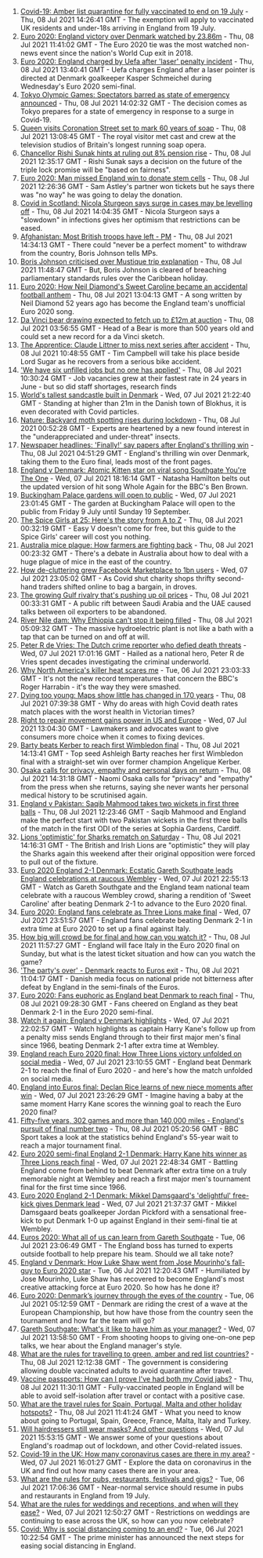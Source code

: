 1. [Covid-19: Amber list quarantine for fully vaccinated to end on 19 July](https://www.bbc.co.uk/news/uk-57763173) - Thu, 08 Jul 2021 14:26:41 GMT - The exemption will apply to vaccinated UK residents and under-18s arriving in England from 19 July.
2. [Euro 2020: England victory over Denmark watched by 23.86m](https://www.bbc.co.uk/news/entertainment-arts-57763355) - Thu, 08 Jul 2021 11:41:02 GMT - The Euro 2020 tie was the most watched non-news event since the nation's World Cup exit in 2018.
3. [Euro 2020: England charged by Uefa after 'laser' penalty incident](https://www.bbc.co.uk/sport/football/57763001) - Thu, 08 Jul 2021 13:40:41 GMT - Uefa charges England after a laser pointer is directed at Denmark goalkeeper Kasper Schmeichel during Wednesday's Euro 2020 semi-final.
4. [Tokyo Olympic Games: Spectators barred as state of emergency announced](https://www.bbc.co.uk/news/world-asia-57760883) - Thu, 08 Jul 2021 14:02:32 GMT - The decision comes as Tokyo prepares for a state of emergency in response to a surge in Covid-19.
5. [Queen visits Coronation Street set to mark 60 years of soap](https://www.bbc.co.uk/news/uk-england-manchester-57764192) - Thu, 08 Jul 2021 13:08:45 GMT - The royal visitor met cast and crew at the television studios of Britain's longest running soap opera.
6. [Chancellor Rishi Sunak hints at ruling out 8% pension rise](https://www.bbc.co.uk/news/business-57762787) - Thu, 08 Jul 2021 12:35:17 GMT - Rishi Sunak says a decision on the future of the triple lock promise will be "based on fairness".
7. [Euro 2020: Man missed England win to donate stem cells](https://www.bbc.co.uk/news/uk-england-birmingham-57763362) - Thu, 08 Jul 2021 12:26:36 GMT - Sam Astley's partner won tickets but he says there was "no way" he was going to delay the donation.
8. [Covid in Scotland: Nicola Sturgeon says surge in cases may be levelling off](https://www.bbc.co.uk/news/uk-scotland-scotland-politics-57764863) - Thu, 08 Jul 2021 14:04:35 GMT - Nicola Sturgeon says a "slowdown" in infections gives her optimism that restrictions can be eased.
9. [Afghanistan: Most British troops have left - PM](https://www.bbc.co.uk/news/uk-57746335) - Thu, 08 Jul 2021 14:34:13 GMT - There could "never be a perfect moment" to withdraw from the country, Boris Johnson tells MPs.
10. [Boris Johnson criticised over Mustique trip explanation](https://www.bbc.co.uk/news/uk-politics-57761943) - Thu, 08 Jul 2021 11:48:47 GMT - But, Boris Johnson is cleared of breaching parliamentary standards rules over the Caribbean holiday.
11. [Euro 2020: How Neil Diamond's Sweet Caroline became an accidental football anthem](https://www.bbc.co.uk/news/entertainment-arts-57761227) - Thu, 08 Jul 2021 13:04:13 GMT - A song written by Neil Diamond 52 years ago has become the England team's unofficial Euro 2020 song.
12. [Da Vinci bear drawing expected to fetch up to £12m at auction](https://www.bbc.co.uk/news/world-europe-57735318) - Thu, 08 Jul 2021 03:56:55 GMT - Head of a Bear is more than 500 years old and could set a new record for a da Vinci sketch.
13. [The Apprentice: Claude Littner to miss next series after accident](https://www.bbc.co.uk/news/entertainment-arts-57761478) - Thu, 08 Jul 2021 10:48:55 GMT - Tim Campbell will take his place beside Lord Sugar as he recovers from a serious bike accident.
14. ['We have six unfilled jobs but no one has applied'](https://www.bbc.co.uk/news/business-57746626) - Thu, 08 Jul 2021 10:30:24 GMT - Job vacancies grew at their fastest rate in 24 years in June - but so did staff shortages, research finds
15. [World's tallest sandcastle built in Denmark](https://www.bbc.co.uk/news/world-europe-57757530) - Wed, 07 Jul 2021 21:22:40 GMT - Standing at higher than 21m in the Danish town of Blokhus, it is even decorated with Covid particles.
16. [Nature: Backyard moth spotting rises during lockdown](https://www.bbc.co.uk/news/science-environment-57742701) - Thu, 08 Jul 2021 00:52:28 GMT - Experts are heartened by a new found interest in the "underappreciated and under-threat" insects.
17. [Newspaper headlines: 'Finally!' say papers after England's thrilling win](https://www.bbc.co.uk/news/blogs-the-papers-57758220) - Thu, 08 Jul 2021 04:51:29 GMT - England's thrilling win over Denmark, taking them to the Euro final, leads most of the front pages.
18. [England v Denmark: Atomic Kitten star on viral song Southgate You're The One](https://www.bbc.co.uk/news/uk-57757529) - Wed, 07 Jul 2021 18:16:14 GMT - Natasha Hamilton belts out the updated version of hit song Whole Again for the BBC's Ben Brown.
19. [Buckingham Palace gardens will open to public](https://www.bbc.co.uk/news/uk-57688738) - Wed, 07 Jul 2021 23:01:45 GMT - The garden at Buckingham Palace will open to the public from Friday 9 July until Sunday 19 September.
20. [The Spice Girls at 25: Here's the story from A to Z](https://www.bbc.co.uk/news/entertainment-arts-57734073) - Thu, 08 Jul 2021 00:32:19 GMT - Easy V doesn't come for free, but this guide to the Spice Girls' career will cost you nothing.
21. [Australia mice plague: How farmers are fighting back](https://www.bbc.co.uk/news/world-australia-57698822) - Thu, 08 Jul 2021 00:23:32 GMT - There's a debate in Australia about how to deal with a huge plague of mice in the east of the country.
22. [How de-cluttering grew Facebook Marketplace to 1bn users](https://www.bbc.co.uk/news/business-57733724) - Wed, 07 Jul 2021 23:05:02 GMT - As Covid shut charity shops thrifty second-hand traders shifted online to bag a bargain, in droves.
23. [The growing Gulf rivalry that's pushing up oil prices](https://www.bbc.co.uk/news/world-middle-east-57753667) - Thu, 08 Jul 2021 00:33:31 GMT - A public rift between Saudi Arabia and the UAE caused talks between oil exporters to be abandoned.
24. [River Nile dam: Why Ethiopia can't stop it being filled](https://www.bbc.co.uk/news/world-africa-53432948) - Thu, 08 Jul 2021 05:09:32 GMT - The massive hydroelectric plant is not like a bath with a tap that can be turned on and off at will.
25. [Peter R de Vries: The Dutch crime reporter who defied death threats](https://www.bbc.co.uk/news/world-europe-57753547) - Wed, 07 Jul 2021 17:01:16 GMT - Hailed as a national hero, Peter R de Vries spent decades investigating the criminal underworld.
26. [Why North America's killer heat scares me](https://www.bbc.co.uk/news/world-us-canada-57729502) - Tue, 06 Jul 2021 23:03:33 GMT - It's not the new record temperatures that concern the BBC's Roger Harrabin - it's the way they were smashed.
27. [Dying too young: Maps show little has changed in 170 years](https://www.bbc.co.uk/news/health-57730353) - Thu, 08 Jul 2021 07:39:38 GMT - Why do areas with high Covid death rates match places with the worst health in Victorian times?
28. [Right to repair movement gains power in US and Europe](https://www.bbc.co.uk/news/technology-57744091) - Wed, 07 Jul 2021 13:04:30 GMT - Lawmakers and advocates want to give consumers more choice when it comes to fixing devices.
29. [Barty beats Kerber to reach first Wimbledon final](https://www.bbc.co.uk/sport/tennis/57766276) - Thu, 08 Jul 2021 14:13:41 GMT - Top seed Ashleigh Barty reaches her first Wimbledon final with a straight-set win over former champion Angelique Kerber.
30. [Osaka calls for privacy, empathy and personal days on return](https://www.bbc.co.uk/sport/tennis/57767495) - Thu, 08 Jul 2021 14:31:18 GMT - Naomi Osaka calls for "privacy" and "empathy" from the press when she returns, saying she never wants her personal medical history to be scrutinised again.
31. [England v Pakistan: Saqib Mahmood takes two wickets in first three balls](https://www.bbc.co.uk/sport/av/cricket/57766527) - Thu, 08 Jul 2021 12:23:46 GMT - Saqib Mahmood and England make the perfect start with two Pakistan wickets in the first three balls of the match in the first ODI of the series at Sophia Gardens, Cardiff.
32. [Lions 'optimistic' for Sharks rematch on Saturday](https://www.bbc.co.uk/sport/rugby-union/57763970) - Thu, 08 Jul 2021 14:16:31 GMT - The British and Irish Lions are "optimistic" they will play the Sharks again this weekend after their original opposition were forced to pull out of the fixture.
33. [Euro 2020 England 2-1 Denmark: Ecstatic Gareth Southgate leads England celebrations at raucous Wembley](https://www.bbc.co.uk/sport/av/football/57758398) - Wed, 07 Jul 2021 22:55:13 GMT - Watch as Gareth Southgate and the England team national team celebrate with a raucous Wembley crowd, sharing a rendition of 'Sweet Caroline' after beating Denmark 2-1 to advance to the Euro 2020 final.
34. [Euro 2020: England fans celebrate as Three Lions make final](https://www.bbc.co.uk/news/uk-england-57758930) - Wed, 07 Jul 2021 23:51:57 GMT - England fans celebrate beating Denmark 2-1 in extra time at Euro 2020 to set up a final against Italy.
35. [How big will crowd be for final and how can you watch it?](https://www.bbc.co.uk/sport/football/57753948) - Thu, 08 Jul 2021 11:57:27 GMT - England will face Italy in the Euro 2020 final on Sunday, but what is the latest ticket situation and how can you watch the game?
36. ['The party's over' - Denmark reacts to Euros exit](https://www.bbc.co.uk/news/world-europe-57760685) - Thu, 08 Jul 2021 11:04:17 GMT - Danish media focus on national pride not bitterness after defeat by England in the semi-finals of the Euros.
37. [Euro 2020: Fans euphoric as England beat Denmark to reach final](https://www.bbc.co.uk/news/in-pictures-57743446) - Thu, 08 Jul 2021 09:28:30 GMT - Fans cheered on England as they beat Denmark 2-1 in the Euro 2020 semi-final.
38. [Watch it again: England v Denmark highlights](https://www.bbc.co.uk/sport/av/football/57758390) - Wed, 07 Jul 2021 22:02:57 GMT - Watch highlights as captain Harry Kane's follow up from a penalty miss sends England through to their first major men's final since 1966, beating Denmark 2-1 after extra time at Wembley.
39. [England reach Euro 2020 final: How Three Lions victory unfolded on social media](https://www.bbc.co.uk/sport/football/57758140) - Wed, 07 Jul 2021 23:10:55 GMT - England beat Denmark 2-1 to reach the final of Euro 2020 - and here's how the match unfolded on social media.
40. [England into Euros final: Declan Rice learns of new niece moments after win](https://www.bbc.co.uk/sport/football/57758633) - Wed, 07 Jul 2021 23:26:29 GMT - Imagine having a baby at the same moment Harry Kane scores the winning goal to reach the Euro 2020 final?
41. [Fifty-five years, 302 games and more than 140,000 miles - England's pursuit of final number two](https://www.bbc.co.uk/sport/football/57734046) - Thu, 08 Jul 2021 05:20:56 GMT - BBC Sport takes a look at the statistics behind England's 55-year wait to reach a major tournament final.
42. [Euro 2020 semi-final England 2-1 Denmark: Harry Kane hits winner as Three Lions reach final](https://www.bbc.co.uk/sport/football/51198755) - Wed, 07 Jul 2021 22:48:34 GMT - Battling England come from behind to beat Denmark after extra time on a truly memorable night at Wembley and reach a first major men's tournament final for the first time since 1966.
43. [Euro 2020 England 2-1 Denmark: Mikkel Damsgaard's 'delightful' free-kick gives Denmark lead](https://www.bbc.co.uk/sport/av/football/57757682) - Wed, 07 Jul 2021 21:37:37 GMT - Mikkel Damsgaard beats goalkeeper Jordan Pickford with a sensational free-kick to put Denmark 1-0 up against England in their semi-final tie at Wembley.
44. [Euros 2020: What all of us can learn from Gareth Southgate](https://www.bbc.co.uk/news/world-57698821) - Tue, 06 Jul 2021 23:06:49 GMT - The England boss has turned to experts outside football to help prepare his team. Should we all take note?
45. [England v Denmark: How Luke Shaw went from Jose Mourinho's fall-guy to Euro 2020 star](https://www.bbc.co.uk/sport/football/57722529) - Tue, 06 Jul 2021 12:20:43 GMT - Humiliated by Jose Mourinho, Luke Shaw has recovered to become England's most creative attacking force at Euro 2020. So how has he done it?
46. [Euro 2020: Denmark’s journey through the eyes of the country](https://www.bbc.co.uk/sport/football/57713112) - Tue, 06 Jul 2021 05:12:59 GMT - Denmark are riding the crest of a wave at the European Championship, but how have those from the country seen the tournament and how far the team will go?
47. [Gareth Southgate: What's it like to have him as your manager?](https://www.bbc.co.uk/news/newsbeat-57741752) - Wed, 07 Jul 2021 13:58:50 GMT - From shooting hoops to giving one-on-one pep talks, we hear about the England manager's style.
48. [What are the rules for travelling to green, amber and red list countries?](https://www.bbc.co.uk/news/explainers-52544307) - Thu, 08 Jul 2021 12:12:38 GMT - The government is considering allowing double vaccinated adults to avoid quarantine after travel.
49. [Vaccine passports: How can I prove I've had both my Covid jabs?](https://www.bbc.co.uk/news/explainers-55718553) - Thu, 08 Jul 2021 11:30:11 GMT - Fully-vaccinated people in England will be able to avoid self-isolation after travel or contact with a positive case.
50. [What are the travel rules for Spain, Portugal, Malta and other holiday hotspots?](https://www.bbc.co.uk/news/explainers-56997931) - Thu, 08 Jul 2021 11:41:24 GMT - What you need to know about going to Portugal, Spain, Greece, France, Malta, Italy and Turkey.
51. [Will hairdressers still wear masks? And other questions](https://www.bbc.co.uk/news/world-asia-china-51176409) - Wed, 07 Jul 2021 15:53:15 GMT - We answer some of your questions about England's roadmap out of lockdown, and other Covid-related issues.
52. [Covid-19 in the UK: How many coronavirus cases are there in my area?](https://www.bbc.co.uk/news/uk-51768274) - Wed, 07 Jul 2021 16:01:27 GMT - Explore the data on coronavirus in the UK and find out how many cases there are in your area.
53. [What are the rules for pubs, restaurants, festivals and gigs?](https://www.bbc.co.uk/news/business-52977388) - Tue, 06 Jul 2021 17:06:36 GMT - Near-normal service should resume in pubs and restaurants in England from 19 July.
54. [What are the rules for weddings and receptions, and when will they ease?](https://www.bbc.co.uk/news/explainers-52811509) - Wed, 07 Jul 2021 12:50:27 GMT - Restrictions on weddings are continuing to ease across the UK, so how can you now celebrate?
55. [Covid: Why is social distancing coming to an end?](https://www.bbc.co.uk/news/uk-51506729) - Tue, 06 Jul 2021 10:22:54 GMT - The prime minister has announced the next steps for easing social distancing in England.
